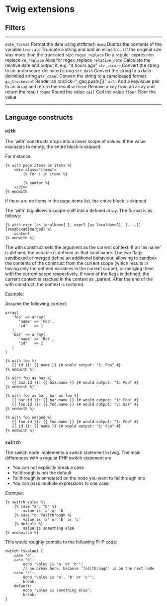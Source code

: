 # Twig extensions #

## Filters ##

------------------  -------------------------------------------------------------------------------------------
`date_format`       Format the date using strftime()
`dump`              Dumps the contents of the variable
`truncate`          Truncate a string and add an ellipsis (...) if the original size was more than the truncated size
`regex_replace`     Do a regular expression replace
`re_replace`        Alias for regex_replace
`relative_date`     Calculate the relative date and output it, e.g. "4 hours ago"
`str_uscore`        Convert the string to an underscore-delimited string
`str_dash`          Convert the string to a dash-delimited string
`str_camel`         Convert the string to a camelcased format
`ga_trackevent`     Render an onclick="_gaq.push([])"
`with`              Add a key/value pair to an array and return the result
`without`           Remove a key from an array and return the result
`round`             Round the value
`ceil`              Ceil the value
`floor`             Floor the value
------------------  -------------------------------------------------------------------------------------------

## Language constructs ##

### `with` ###

The 'with' constructs drops into a lower scope of values. If the value evaluates to empty, the entire block is skipped.

For instance:

    {% with page.items as items %}
        <div class="items">
            {% for i in items %}

            {% endfor %}
        </div>
    {% endwith

If there are no items in the page.items list, the entire block is skipped.

The 'with' tag allows a scope-shift into a defined array. The format is as follows:

    {% with expr [as localName] [, expr2 [as localName2], [....]]  {sandboxed|merged} %}
        content
    {% endwith %}

The with construct sets the argument as the current context. If an 'as name' is defined,
the variable is defined as that local name. The two flags sandboxed or merged define an
additional behaviour, allowing to sandbox the contents of the construct from the current
scope (which results in having only the defined variables in the current scope), or merging
them with the current scope respectively. If none of the flags is defined, the current
context is stacked in the context as _parent. After the end of the with construct, the
context is restored.

Example:

Assume the following context:

    array(
       'foo' => array(
          'name' => 'Foo',
          'id'   => 1
       ),
       'bar' => array(
          'name' => 'Bar',
          'id'   => 2
       )
    )

    {% with foo %}
       {{ id }}: {{ name }} {# would output: "1: Foo" #}
    {% endwith %}

    {% with foo as baz %}
       {{ baz.id }}: {{ baz.name }} {# would output: "1: Foo" #}
    {% endwith %}

    {% with foo as bar, bar as foo %}
       {{ bar.id }}: {{ bar.name }} {# would output: "1: Foo" #}
       {{ foo.id }}: {{ foo.name }} {# would output: "2: Bar" #}
    {% endwith %}

    {% with foo merged %}
       {{ foo.id }}: {{ foo.name }} {# would output: "1: Foo" #}
       {{ id }}: {{ name }} {# would output: "1: Foo" #}
    {% endwith %}

### `switch` ###

The switch node implements a switch statement in twig. The main differences with a regular PHP switch statement are

* You can not explicitly break a case
* Fallthrough is not the default
* Fallthrough is annotated on the node you want to fallthrough into
* You can pass multiple expressions to one case

*Example*:

    {% switch value %}
        {% case "a", "b" %}
            value is 'a' or 'b'
        {% case "c" fallthrough %}
            value is 'a' or 'b' or 'c'
        {% default %}
            value is something else
    {% endswitch %}

This would roughly compile to the following PHP code:

    switch ($value) {
        case "a":
        case "b":
            echo 'value is 'a' or 'b'";
            // no break here, because 'fallthrough' is on the next node
        case "c":
            echo 'value is 'a', 'b' or 'c'";
            break;
        default:
            echo 'value is something else';
            break;
    }

